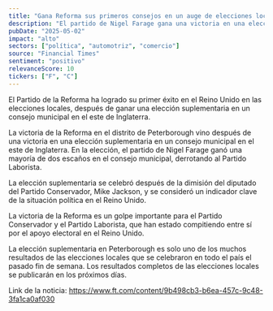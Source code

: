 ```yaml
---
title: "Gana Reforma sus primeros consejos en un auge de elecciones locales en el Reino Unido"
description: "El partido de Nigel Farage gana una victoria en una elección suplementaria contra el Laborismo."
pubDate: "2025-05-02"
impact: "alto"
sectors: ["política", "automotriz", "comercio"]
source: "Financial Times"
sentiment: "positivo"
relevanceScore: 10
tickers: ["F", "C"]
---
```

El Partido de la Reforma ha logrado su primer éxito en el Reino Unido en las elecciones locales, después de ganar una elección suplementaria en un consejo municipal en el este de Inglaterra.

La victoria de la Reforma en el distrito de Peterborough vino después de una victoria en una elección suplementaria en un consejo municipal en el este de Inglaterra. En la elección, el partido de Nigel Farage ganó una mayoría de dos escaños en el consejo municipal, derrotando al Partido Laborista.

La elección suplementaria se celebró después de la dimisión del diputado del Partido Conservador, Mike Jackson, y se consideró un indicador clave de la situación política en el Reino Unido.

La victoria de la Reforma es un golpe importante para el Partido Conservador y el Partido Laborista, que han estado compitiendo entre sí por el apoyo electoral en el Reino Unido.

La elección suplementaria en Peterborough es solo uno de los muchos resultados de las elecciones locales que se celebraron en todo el país el pasado fin de semana. Los resultados completos de las elecciones locales se publicarán en los próximos días.

Link de la noticia: https://www.ft.com/content/9b498cb3-b6ea-457c-9c48-3fa1ca0af030